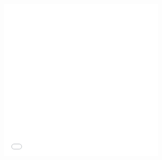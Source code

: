 
<iframe class="swagger-iframe" onload="monitorSwaggerIframeContentHeight(this)" src="../swagger/swagger-ui/index.html#/swagger/ui-api-swagger.yaml" width="100%" height="500" frameBorder="0" />
